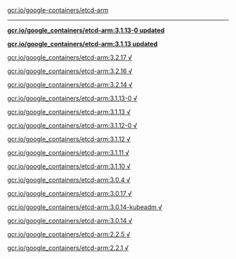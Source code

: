 [gcr.io/google-containers/etcd-arm](https://hub.docker.com/r/anjia0532/etcd-arm/tags/) 

----
**[gcr.io/google_containers/etcd-arm:3.1.13-0 updated](https://hub.docker.com/r/anjia0532/etcd-arm/tags/)**

**[gcr.io/google_containers/etcd-arm:3.1.13 updated](https://hub.docker.com/r/anjia0532/etcd-arm/tags/)**

[gcr.io/google_containers/etcd-arm:3.2.17 √](https://hub.docker.com/r/anjia0532/etcd-arm/tags/)

[gcr.io/google_containers/etcd-arm:3.2.16 √](https://hub.docker.com/r/anjia0532/etcd-arm/tags/)

[gcr.io/google_containers/etcd-arm:3.2.14 √](https://hub.docker.com/r/anjia0532/etcd-arm/tags/)

[gcr.io/google_containers/etcd-arm:3.1.13-0 √](https://hub.docker.com/r/anjia0532/etcd-arm/tags/)

[gcr.io/google_containers/etcd-arm:3.1.13 √](https://hub.docker.com/r/anjia0532/etcd-arm/tags/)

[gcr.io/google_containers/etcd-arm:3.1.12-0 √](https://hub.docker.com/r/anjia0532/etcd-arm/tags/)

[gcr.io/google_containers/etcd-arm:3.1.12 √](https://hub.docker.com/r/anjia0532/etcd-arm/tags/)

[gcr.io/google_containers/etcd-arm:3.1.11 √](https://hub.docker.com/r/anjia0532/etcd-arm/tags/)

[gcr.io/google_containers/etcd-arm:3.1.10 √](https://hub.docker.com/r/anjia0532/etcd-arm/tags/)

[gcr.io/google_containers/etcd-arm:3.0.4 √](https://hub.docker.com/r/anjia0532/etcd-arm/tags/)

[gcr.io/google_containers/etcd-arm:3.0.17 √](https://hub.docker.com/r/anjia0532/etcd-arm/tags/)

[gcr.io/google_containers/etcd-arm:3.0.14-kubeadm √](https://hub.docker.com/r/anjia0532/etcd-arm/tags/)

[gcr.io/google_containers/etcd-arm:3.0.14 √](https://hub.docker.com/r/anjia0532/etcd-arm/tags/)

[gcr.io/google_containers/etcd-arm:2.2.5 √](https://hub.docker.com/r/anjia0532/etcd-arm/tags/)

[gcr.io/google_containers/etcd-arm:2.2.1 √](https://hub.docker.com/r/anjia0532/etcd-arm/tags/)

